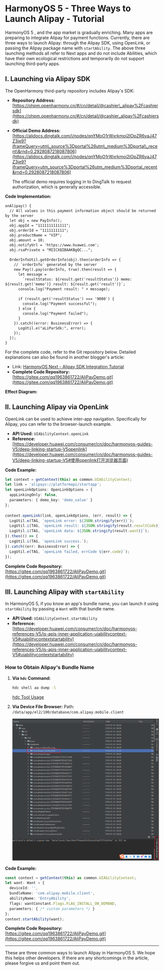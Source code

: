 # HarmonyOS 5 - Three Ways to Launch Alipay - Tutorial

HarmonyOS 5 , and the app market is gradually enriching. Many apps are preparing to integrate Alipay for payment functions. Currently, there are three ways to launch Alipay: through the Alipay SDK, using OpenLink, or passing the Alipay package name with `startAbility`. The above three launching methods all refer to Next apps and do not include Abilities, which have their own ecological restrictions and temporarily do not support launching third-party apps.

## I. Launching via Alipay SDK

The OpenHarmony third-party repository includes Alipay's SDK:

* **Repository Address:** [https://ohpm.openharmony.cn/#/cn/detail/@cashier\_alipay%2Fcashiersdk](https://ohpm.openharmony.cn/#/cn/detail/@cashier_alipay%2Fcashiersdk)
* **Official Demo Address:**
  [https://alidocs.dingtalk.com/i/nodes/qnYMoO1rWxrkmoj2IOpZR6yaJ47Z3je9?iframeQuery=utm\_source%3Dportal%26utm\_medium%3Dportal\_recent\&rnd=0.2928087218087806](https://alidocs.dingtalk.com/i/nodes/qnYMoO1rWxrkmoj2IOpZR6yaJ47Z3je9?iframeQuery=utm_source%3Dportal%26utm_medium%3Dportal_recent&rnd=0.2928087218087806)

  The official demo requires logging in to DingTalk to request authorization, which is generally accessible.

**Code Implementation:**

```tsx
onAlipay() {  
  // All values in this payment information object should be returned by the server  
  let obj = new PayInfo();  
  obj.appId = "1111111111111";  
  obj.orderId = "1111111111";  
  obj.productName = "VIP";  
  obj.amount = 10;  
  obj.notifyUrl = 'https://www.huawei.com';  
  obj.rsaPrivate = "MIICXQIBAAKBgQC...";  

  OrderInfoUtil.getOrderInfo(obj).then(orderInfo => {  
    // `orderInfo` generated by the server  
    new Pay().pay(orderInfo, true).then(result => {  
      let message =  
        `resultStatus: ${result.get('resultStatus')} memo: ${result.get('memo')} result: ${result.get('result')}`;  
      console.log("Payment result: " + message);  

      if (result.get('resultStatus') === '9000') {  
        console.log("Payment successful");  
      } else {  
        console.log("Payment failed");  
      }  
    }).catch((error: BusinessError) => {  
      LogUtil.e("aLiParSdk:", error);  
    });  
  });  
}  
```

For the complete code, refer to the Git repository below. Detailed explanations can also be found in another blogger's article:

* Link: [HarmonyOS Next - Alipay SDK Integration Tutorial](https://blog.csdn.net/lowprofile_coding/article/details/141365013)
* **Complete Code Repository:** [https://gitee.com/qq1963861722/AliPayDemo.git](https://gitee.com/qq1963861722/AliPayDemo.git)

**Effect Diagram:**

## II. Launching Alipay via OpenLink

OpenLink can be used to achieve inter-app navigation. Specifically for Alipay, you can refer to the browser-launch example.

* **API Used:** `UIAbilityContext.openLink`
* **Reference:**
  [https://developer.huawei.com/consumer/cn/doc/harmonyos-guides-V5/deep-linking-startup-V5openlink](https://developer.huawei.com/consumer/cn/doc/harmonyos-guides-V5/deep-linking-startup-V5#使用openlink打开浏览器页面)

**Code Example:**

```ts
let context = getContext(this) as common.UIAbilityContext;  
let link = 'alipays://platformapi/startapp';  
let openLinkOptions: OpenLinkOptions = {  
  appLinkingOnly: false,  
  parameters: { demo_key: 'demo_value' }  
};  

context.openLink(link, openLinkOptions, (err, result) => {  
  LogUtil.e(TAG, `openLink error: ${JSON.stringify(err)}`);  
  LogUtil.i(TAG, `openLink result: ${JSON.stringify(result.resultCode)}`);  
  LogUtil.i(TAG, `openLink data: ${JSON.stringify(result.want)}`);  
}).then(() => {  
  LogUtil.i(TAG, `openLink success.`);  
}).catch((err: BusinessError) => {  
  LogUtil.e(TAG, `openLink failed, errCode ${err.code}`);  
});  
```

**Complete Code Repository:** [https://gitee.com/qq1963861722/AliPayDemo.git](https://gitee.com/qq1963861722/AliPayDemo.git)

## III. Launching Alipay with `startAbility`

In HarmonyOS 5, if you know an app's bundle name, you can launch it using `startAbility` by passing a `Want` with that bundle name.

* **API Used:** `UIAbilityContext.startAbility`
* **Reference:**
  [https://developer.huawei.com/consumer/cn/doc/harmonyos-references-V5/js-apis-inner-application-uiabilitycontext-V5#uiabilitycontextstartability](https://developer.huawei.com/consumer/cn/doc/harmonyos-references-V5/js-apis-inner-application-uiabilitycontext-V5#uiabilitycontextstartability)

### How to Obtain Alipay's Bundle Name

1. **Via `hdc` Command:**

   ```bash
   hdc shell aa dump -l  
   ```

   [hdc Tool Usage](https://developer.huawei.com/consumer/cn/doc/harmonyos-guides/hdc-0000001815246474)

2. **Via Device File Browser:**
   Path: `/data/app/el2/100/database/com.alipay.mobile.client`

   ![Bundle Path](./image-20240830210616538.png)

**Code Example:**

```ts
const context = getContext(this) as common.UIAbilityContext;  
let want: Want = {  
  deviceId: '',  
  bundleName: 'com.alipay.mobile.client',  
  abilityName: 'EntryAbility',  
  flags: wantConstant.Flags.FLAG_INSTALL_ON_DEMAND,  
  parameters: { /* custom parameters */ }  
};  
context.startAbility(want);  
```

**Complete Code Repository:** [https://gitee.com/qq1963861722/AliPayDemo.git](https://gitee.com/qq1963861722/AliPayDemo.git)

---

These are three common ways to launch Alipay in HarmonyOS 5. We hope this helps other developers. If there are any shortcomings in the article, please forgive us and point them out.